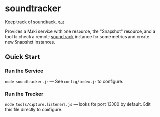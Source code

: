 # soundtracker
Keep track of soundtrack. ಠ_ಠ

Provides a Maki service with one resource, the "Snapshot" resource, and a tool
to check a remote [soundtrack][soundtrack] instance for some metrics and create
new Snapshot instances.

## Quick Start
### Run the Service
`node soundtracker.js` — See `config/index.js` to configure.

### Run the Tracker
`node tools/capture.listeners.js` — looks for port 13000 by default.  Edit this
file directly to configure.

[soundtrack]: https://github.com/martindale/soundtrack.io 
